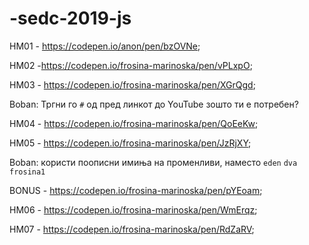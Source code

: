 # -sedc-2019-js

HM01 - https://codepen.io/anon/pen/bzOVNe;

HM02 -https://codepen.io/frosina-marinoska/pen/vPLxpO;

HM03 - https://codepen.io/frosina-marinoska/pen/XGrQgd;

Boban: Тргни го `#` од пред линкот до YouTube зошто ти е потребен?

HM04 - https://codepen.io/frosina-marinoska/pen/QoEeKw;

HM05 - https://codepen.io/frosina-marinoska/pen/JzRjXY;

Boban: користи поописни имиња на променливи, наместо `eden` `dva` `frosina1`

BONUS - https://codepen.io/frosina-marinoska/pen/pYEoam;

HM06 - https://codepen.io/frosina-marinoska/pen/WmErqz;

HM07 - https://codepen.io/frosina-marinoska/pen/RdZaRV;

